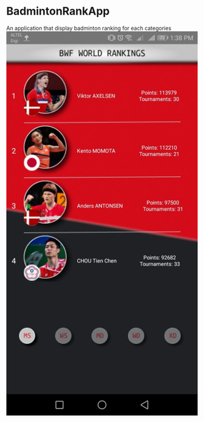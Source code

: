 # BadmintonRankApp
An application that display badminton ranking for each categories
![plot](https://github.com/athiraIsam/BadmintonRankApp/blob/main/UI/photo1638769140%20(2).jpeg)
